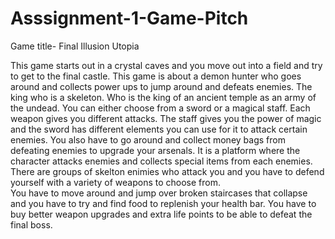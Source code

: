 # Asssignment-1-Game-Pitch
Game title- Final Illusion Utopia

This game starts out in a crystal caves and you move out into a field and try to get to the final castle.
This game is about a demon hunter who goes around and collects power ups to jump around and defeats enemies.
The king who is a skeleton. Who is the king of an ancient temple as an army of the undead.
You can either choose from a sword or a magical staff. Each weapon gives you different attacks. 
The staff gives you the power of magic and the sword has different elements you can use for it to attack certain enemies.
You also have to go around and collect money bags from defeating enemies to upgrade your arsenals. 
It is a platform where the character attacks enemies and collects special items from each enemies. 
There are groups of skelton enimies who attack you and you have to defend yourself with a variety of weapons to choose from.  
You have to move around and jump over broken staircases that collapse and you have to try and find food to replenish your health bar. 
You have to buy better weapon upgrades and extra life points to be able to defeat the final boss.
